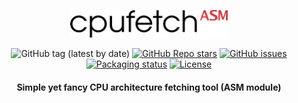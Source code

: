 <p align="center"><img width=50% src="./pictures/cpufetch_asm.png"></p>

<div align="center">

![GitHub tag (latest by date)](https://img.shields.io/github/v/tag/Dr-Noob/cpufetch?label=cpufetch)
[![GitHub Repo stars](https://img.shields.io/github/stars/Dr-Noob/cpufetch?color=4CC61F)](https://github.com/Dr-Noob/cpufetch/stargazers)
[![GitHub issues](https://img.shields.io/github/issues/Dr-Noob/cpufetch)](https://github.com/Dr-Noob/cpufetch/issues)
[![Packaging status](https://repology.org/badge/tiny-repos/cpufetch.svg)](https://repology.org/project/cpufetch/versions)
[![License](https://img.shields.io/github/license/Dr-Noob/cpufetch?color=orange)](https://github.com/Dr-Noob/cpufetch/blob/master/LICENSE)

<h4 align="center">Simple yet fancy CPU architecture fetching tool (ASM module)</h4>
&nbsp;